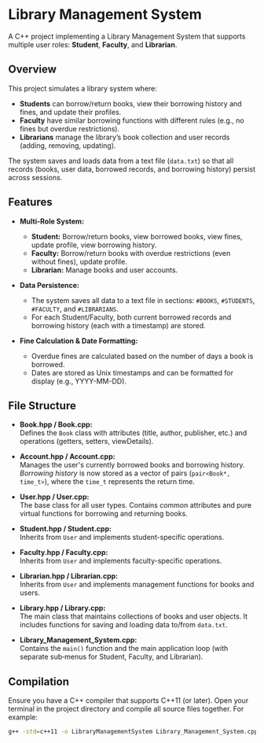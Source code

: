 # Library Management System

A C++ project implementing a Library Management System that supports multiple user roles: **Student**, **Faculty**, and **Librarian**.

## Overview

This project simulates a library system where:
- **Students** can borrow/return books, view their borrowing history and fines, and update their profiles.
- **Faculty** have similar borrowing functions with different rules (e.g., no fines but overdue restrictions).
- **Librarians** manage the library’s book collection and user records (adding, removing, updating).

The system saves and loads data from a text file (`data.txt`) so that all records (books, user data, borrowed records, and borrowing history) persist across sessions.

## Features

- **Multi-Role System:**  
  - **Student:** Borrow/return books, view borrowed books, view fines, update profile, view borrowing history.
  - **Faculty:** Borrow/return books with overdue restrictions (even without fines), update profile.
  - **Librarian:** Manage books and user accounts.

- **Data Persistence:**  
  - The system saves all data to a text file in sections: `#BOOKS`, `#STUDENTS`, `#FACULTY`, and `#LIBRARIANS`.
  - For each Student/Faculty, both current borrowed records and borrowing history (each with a timestamp) are stored.

- **Fine Calculation & Date Formatting:**  
  - Overdue fines are calculated based on the number of days a book is borrowed.
  - Dates are stored as Unix timestamps and can be formatted for display (e.g., YYYY-MM-DD).

## File Structure

- **Book.hpp / Book.cpp:**  
  Defines the `Book` class with attributes (title, author, publisher, etc.) and operations (getters, setters, viewDetails).

- **Account.hpp / Account.cpp:**  
  Manages the user's currently borrowed books and borrowing history.  
  *Borrowing history* is now stored as a vector of pairs (`pair<Book*, time_t>`), where the `time_t` represents the return time.

- **User.hpp / User.cpp:**  
  The base class for all user types. Contains common attributes and pure virtual functions for borrowing and returning books.

- **Student.hpp / Student.cpp:**  
  Inherits from `User` and implements student-specific operations.

- **Faculty.hpp / Faculty.cpp:**  
  Inherits from `User` and implements faculty-specific operations.

- **Librarian.hpp / Librarian.cpp:**  
  Inherits from `User` and implements management functions for books and users.

- **Library.hpp / Library.cpp:**  
  The main class that maintains collections of books and user objects. It includes functions for saving and loading data to/from `data.txt`.

- **Library_Management_System.cpp:**  
  Contains the `main()` function and the main application loop (with separate sub‑menus for Student, Faculty, and Librarian).

## Compilation

Ensure you have a C++ compiler that supports C++11 (or later). Open your terminal in the project directory and compile all source files together. For example:

```bash
g++ -std=c++11 -o LibraryManagementSystem Library_Management_System.cpp Library.cpp Book.cpp Account.cpp User.cpp Student.cpp Faculty.cpp Librarian.cpp
